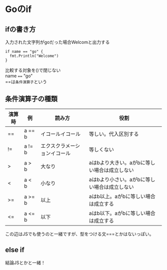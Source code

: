 # Goのif
## ifの書き方
入力された文字列がgoだった場合Welcomと出力する
```
if name == "go" {
  fmt.Println("Welcome")
}
```
比較する対象を()で閉じない<br>
name `==` "go"<br>
==は`条件演算子`という

## 条件演算子の種類
| 演算時 | 例 | 読み方 | 役割 |
|---|---|---|---|
| == | a == b| イコールイコール | 等しい。代入区別する |
| != | a != b | エクスクラメーションイコール | 等しくない |
| > | a > b | 大なり | aはbより大きい。aがbに等しい場合は成立しない |
| < | a < b | 小なり | aはbより小さい。aがbに等しい場合は成立しない |
| >= | a >= b | 以上 | aはb以上。aがbに等しい場合は成立する |
| <= | a <= b | 以下 | aはb以下。aがbに等しい場合は成立する |

この辺はJSでも使うのと一緒ですが、型をつける文===とかはないっぽい。<br>

## else if
結論JSとかと一緒！